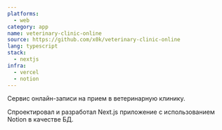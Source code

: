 ```yaml
---
platforms:
  - web
category: app
name: veterinary-clinic-online
source: https://github.com/x0k/veterinary-clinic-online
lang: typescript
stack:
  - nextjs
infra:
  - vercel
  - notion
---
```

Сервис онлайн-записи на прием в ветеринарную клинику.

Спроектировал и разработал Next.js приложение с использованием Notion в качестве БД.
